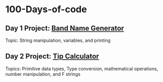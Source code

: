# 100-Days-of-code

## Day 1 Project: [Band Name Generator](./Day1)
Topic: String manipulation, variables, and printing

## Day 2 Project: [Tip Calculator](./Day2)
Topics: Primitive data types, Type conversion, mathematical operations, number manipulation, and F strings
